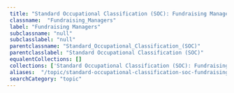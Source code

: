 ```yaml
--- 
 title: "Standard Occupational Classification (SOC): Fundraising Managers" 
 classname:  "Fundraising_Managers" 
 label: "Fundraising Managers" 
 subclassname: "null" 
 subclasslabel: "null" 
 parentclassname: "Standard_Occupational_Classification_(SOC)" 
 parentclasslabel: "Standard Occupational Classification (SOC)" 
 equalentCollections: [] 
 collections: ['Standard Occupational Classification (SOC): Fundraising Managers']
 aliases:  "/topic/standard-occupational-classification-soc-fundraising-managers"  
 searchCategory: "topic" 
---
```

